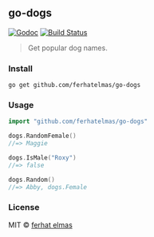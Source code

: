 ## go-dogs

[![Godoc](http://img.shields.io/badge/godoc-reference-blue.svg?style=flat)](https://godoc.org/github.com/ferhatelmas/go-dogs)
[![Build Status](https://travis-ci.org/ferhatelmas/go-dogs.png?branch=master)](https://travis-ci.org/ferhatelmas/go-dogs)

> Get popular dog names.

### Install

```
go get github.com/ferhatelmas/go-dogs
```

### Usage

```go
import "github.com/ferhatelmas/go-dogs"

dogs.RandomFemale()
//=> Maggie

dogs.IsMale("Roxy")
//=> false

dogs.Random()
//=> Abby, dogs.Female
```

### License

MIT © [ferhat elmas](http://ferhatelmas.com)
